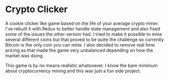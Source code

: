 # Crypto Clicker
A cookie clicker like game based on the life of your average crypto miner. I've rebuilt it with Redux to better handle state management and also fixed some of the issues the other version had. I tried to make it possible to mine several different coins but that proved to be quite the challenge so currently Bitcoin is the only coin you can mine. I also decided to remove real time pricing as that made the game very unbalanced depending on how the market was doing.

This game is by no means realistic whatsoever. I know the bare minimum about cryptocurrency mining and this was just a fun side project.
